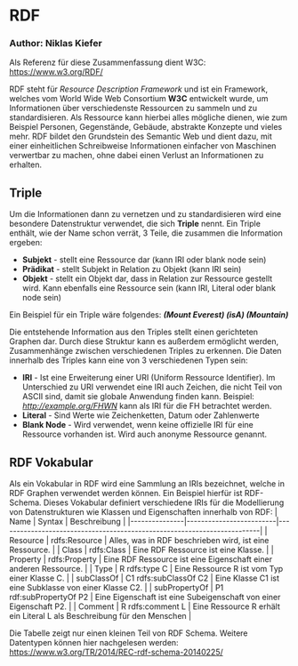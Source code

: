 # RDF
### Author: Niklas Kiefer
Als Referenz für diese Zusammenfassung dient W3C: https://www.w3.org/RDF/  
  
RDF steht für *Resource Description Framework* und ist ein Framework, welches vom World Wide Web Consortium **W3C** entwickelt wurde, um Informationen über verschiedenste Ressourcen zu sammeln und zu standardisieren. Als Ressource kann hierbei alles mögliche dienen, wie zum Beispiel Personen, Gegenstände, Gebäude, abstrakte Konzepte und vieles mehr. RDF bildet den Grundstein des Semantic Web und dient dazu, mit einer einheitlichen Schreibweise Informationen einfacher von Maschinen verwertbar zu machen, ohne dabei einen Verlust an Informationen zu erhalten.


## Triple
Um die Informationen dann zu vernetzen und zu standardisieren wird eine besondere Datenstruktur verwendet, die sich **Triple** nennt. Ein Triple enthält, wie der Name schon verrät, 3 Teile, die zusammen die Information ergeben:

* **Subjekt** - stellt eine Ressource dar (kann IRI oder blank node sein)
* **Prädikat** - stellt Subjekt in Relation zu Objekt (kann IRI sein)
* **Objekt** - stellt ein Objekt dar, dass in Relation zur Ressource gestellt wird. Kann ebenfalls eine Ressource sein (kann IRI, Literal oder blank node sein)

Ein Beispiel für ein Triple wäre folgendes: ***(Mount Everest) (isA) (Mountain)***

Die entstehende Information aus den Triples stellt einen gerichteten Graphen dar. Durch diese Struktur kann es außerdem ermöglicht werden, Zusammenhänge zwischen verschiedenen Triples zu erkennen. Die Daten innerhalb des Triples kann eine von 3 verschiedenen Typen sein:

* **IRI** - Ist eine Erweiterung einer URI (Uniform Ressource Identifier). Im Unterschied zu URI verwendet eine IRI auch Zeichen, die nicht Teil von ASCII sind, damit sie globale Anwendung finden kann. Beispiel: *http://example.org/FHWN* kann als IRI für die FH betrachtet werden.
* **Literal** - Sind Werte wie Zeichenketten, Datum oder Zahlenwerte 
* **Blank Node** - Wird verwendet, wenn keine offizielle IRI für eine Ressource vorhanden ist. Wird auch anonyme Ressource genannt.

## RDF Vokabular
Als ein Vokabular in RDF wird eine Sammlung an IRIs bezeichnet, welche in RDF Graphen verwendet werden können. Ein Beispiel hierfür ist RDF-Schema. Dieses Vokabular definiert verschiedene IRIs für die Modellierung von Datenstrukturen wie Klassen und Eigenschaften innerhalb von RDF:
| Name          | Syntax                  | Beschreibung                                                            |
|---------------|-------------------------|-------------------------------------------------------------------------|
| Resource      | rdfs:Resource           | Alles, was in RDF beschrieben wird, ist eine Ressource.                 |
| Class         | rdfs:Class              | Eine RDF Ressource ist eine Klasse.                                     |
| Property      | rdfs:Property           | Eine RDF Ressource ist eine Eigenschaft einer anderen Ressource.        |
| Type          | R rdfs:type C           | Eine Ressource R ist vom Typ einer Klasse C.                            |
| subClassOf    | C1 rdfs:subClassOf C2   | Eine Klasse C1 ist eine Subklasse von einer Klasse C2.                  |
| subPropertyOf | P1 rdf:subPropertyOf P2 | Eine Eigenschaft ist eine Subeigenschaft von einer Eigenschaft P2.      |
| Comment       | R rdfs:comment L        | Eine Ressource R erhält ein Literal L als Beschreibung für den Menschen |

Die Tabelle zeigt nur einen kleinen Teil von RDF Schema. Weitere Datentypen können hier nachgelesen werden: https://www.w3.org/TR/2014/REC-rdf-schema-20140225/  
